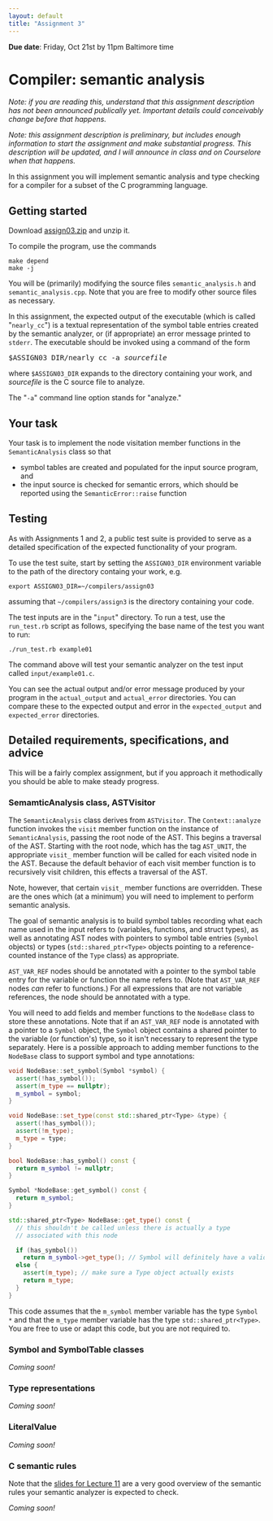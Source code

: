 ```yaml
---
layout: default
title: "Assignment 3"
---
```


**Due date**: Friday, Oct 21st by 11pm Baltimore time

# Compiler: semantic analysis

*Note: if you are reading this, understand that this assignment description
has not been announced publically yet. Important details could
conceivably change before that happens.*

*Note: this assignment description is preliminary, but includes enough
information to start the assignment and make substantial progress.
This description will be updated, and I will announce in class and
on Courselore when that happens.*

In this assignment you will implement semantic analysis and type
checking for a compiler for a subset of the C programming language.

## Getting started

Download [assign03.zip](assign03.zip) and unzip it.

To compile the program, use the commands

```
make depend
make -j
```

You will be (primarily) modifying the source files `semantic_analysis.h` and
`semantic_analysis.cpp`. Note that you are free to modify other source files as
necessary.

In this assignment, the expected output of the executable
(which is called "`nearly_cc`") is a textual representation of the symbol
table entries created by the semantic analyzer, or (if appropriate)
an error message printed to `stderr`.  The executable should be invoked
using a command of the form

<div class="highlighter-rouge"><pre>
$ASSIGN03_DIR/nearly_cc -a <i>sourcefile</i>
</pre></div>

where `$ASSIGN03_DIR` expands to the directory containing your work, and
*sourcefile* is the C source file to analyze.

The "`-a`" command line option stands for "analyze."

## Your task

Your task is to implement the node visitation member functions in
the `SemanticAnalysis` class so that

* symbol tables are created and populated for the input source program, and
* the input source is checked for semantic errors, which should be reported
  using the `SemanticError::raise` function

## Testing

As with Assignments 1 and 2, a public test suite is provided to serve as a
detailed specification of the expected functionality of your program.

To use the test suite, start by setting the `ASSIGN03_DIR` environment
variable to the path of the directory containg your work, e.g.

```
export ASSIGN03_DIR=~/compilers/assign03
```

assuming that `~/compilers/assign3` is the directory containing your code.

The test inputs are in the "`input`" directory.  To run a test, use the
`run_test.rb` script as follows, specifying the base name of the test you want
to run:

```
./run_test.rb example01
```

The command above will test your semantic analyzer on the test input
called `input/example01.c`.

You can see the actual output and/or error message produced by your program
in the `actual_output` and `actual_error` directories. You can compare these
to the expected output and error in the `expected_output` and `expected_error`
directories.

## Detailed requirements, specifications, and advice

This will be a fairly complex assignment, but if you approach it methodically
you should be able to make steady progress.

### SemamticAnalysis class, ASTVisitor

The `SemanticAnalysis` class derives from `ASTVisitor`. The `Context::analyze`
function invokes the `visit` member function on the instance of
`SemanticAnalysis`, passing the root node of the AST.  This begins
a traversal of the AST.  Starting with the root node, which has the
tag `AST_UNIT`, the appropriate `visit_` member function will be
called for each visited node in the AST. Because the default behavior
of each visit member function is to recursively visit children,
this effects a traversal of the AST.

Note, however, that certain `visit_` member functions are overridden.
These are the ones which (at a minimum) you will need to implement to
perform semantic analysis.

The goal of semantic analysis is to build symbol tables recording what
each name used in the input refers to (variables, functions, and struct
types), as well as annotating AST nodes with pointers to symbol table
entries (`Symbol` objects) or types (`std::shared_ptr<Type>` objects
pointing to a reference-counted instance of the `Type` class)
as appropriate.

`AST_VAR_REF` nodes should be annotated with a pointer to the symbol
table entry for the variable or function the name refers to.
(Note that `AST_VAR_REF` nodes *can* refer to functions.)
For all expressions that are not variable references, the node should
be annotated with a type.

You will need to add fields and member functions to the `NodeBase` class
to store these annotations.  Note that if an `AST_VAR_REF` node is annotated with
a pointer to a `Symbol` object, the `Symbol` object contains a shared
pointer to the variable (or function's) type, so it isn't necessary
to represent the type separately.  Here is a possible approach to
adding member functions to the `NodeBase` class to support symbol and
type annotations:

```c++
void NodeBase::set_symbol(Symbol *symbol) {
  assert(!has_symbol());
  assert(m_type == nullptr);
  m_symbol = symbol;
}

void NodeBase::set_type(const std::shared_ptr<Type> &type) {
  assert(!has_symbol());
  assert(!m_type);
  m_type = type;
}

bool NodeBase::has_symbol() const {
  return m_symbol != nullptr;
}

Symbol *NodeBase::get_symbol() const {
  return m_symbol;
}

std::shared_ptr<Type> NodeBase::get_type() const {
  // this shouldn't be called unless there is actually a type
  // associated with this node

  if (has_symbol())
    return m_symbol->get_type(); // Symbol will definitely have a valid Type
  else {
    assert(m_type); // make sure a Type object actually exists
    return m_type;
  }
}
```

This code assumes that the `m_symbol` member variable has the type `Symbol *`
and that the `m_type` member variable has the type `std::shared_ptr<Type>`.
You are free to use or adapt this code, but you are not required to.

### Symbol and SymbolTable classes

*Coming soon!*

### Type representations

*Coming soon!*

### LiteralValue

*Coming soon!*

### C semantic rules

Note that the [slides for Lecture 11](../lectures/lecture11-public.pdf) are a very
good overview of the semantic rules your semantic analyzer is expected to
check.

*Coming soon!*
